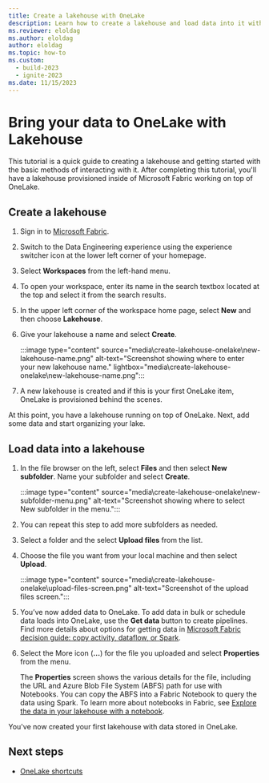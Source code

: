 ```yaml
---
title: Create a lakehouse with OneLake
description: Learn how to create a lakehouse and load data into it with OneLake; you can also add data in bulk or schedule data loads.
ms.reviewer: eloldag
ms.author: eloldag
author: eloldag
ms.topic: how-to
ms.custom:
  - build-2023
  - ignite-2023
ms.date: 11/15/2023
---
```


# Bring your data to OneLake with Lakehouse

This tutorial is a quick guide to creating a lakehouse and getting started with the basic methods of interacting with it. After completing this tutorial, you'll have a lakehouse provisioned inside of Microsoft Fabric working on top of OneLake.

## Create a lakehouse

1. Sign in to [Microsoft Fabric](https://fabric.microsoft.com/).

1. Switch to the Data Engineering experience using the experience switcher icon at the lower left corner of your homepage.

1. Select **Workspaces** from the left-hand menu.

1. To open your workspace, enter its name in the search textbox located at the top and select it from the search results.

1. In the upper left corner of the workspace home page, select **New** and then choose **Lakehouse**.

1. Give your lakehouse a name and select **Create**.

   :::image type="content" source="media\create-lakehouse-onelake\new-lakehouse-name.png" alt-text="Screenshot showing where to enter your new lakehouse name." lightbox="media\create-lakehouse-onelake\new-lakehouse-name.png":::

1. A new lakehouse is created and if this is your first OneLake item, OneLake is provisioned behind the scenes.

At this point, you have a lakehouse running on top of OneLake. Next, add some data and start organizing your lake.

## Load data into a lakehouse

1. In the file browser on the left, select **Files** and then select **New subfolder**. Name your subfolder and select **Create**.

   :::image type="content" source="media\create-lakehouse-onelake\new-subfolder-menu.png" alt-text="Screenshot showing where to select New subfolder in the menu.":::

1. You can repeat this step to add more subfolders as needed.

1. Select a folder and the select **Upload files** from the list.

1. Choose the file you want from your local machine and then select **Upload**.

   :::image type="content" source="media\create-lakehouse-onelake\upload-files-screen.png" alt-text="Screenshot of the upload files screen.":::

1. You’ve now added data to OneLake. To add data in bulk or schedule data loads into OneLake, use the **Get data** button to create pipelines. Find more details about options for getting data in [Microsoft Fabric decision guide: copy activity, dataflow, or Spark](../get-started/decision-guide-pipeline-dataflow-spark.md).

1. Select the More icon (**…**) for the file you uploaded and select **Properties** from the menu.

   The **Properties** screen shows the various details for the file, including the URL and Azure Blob File System (ABFS) path for use with Notebooks. You can copy the ABFS into a Fabric Notebook to query the data using Spark. To learn more about notebooks in Fabric, see [Explore the data in your lakehouse with a notebook](..\data-engineering\lakehouse-notebook-explore.md).

You've now created your first lakehouse with data stored in OneLake.

## Next steps

- [OneLake shortcuts](onelake-shortcuts.md)
